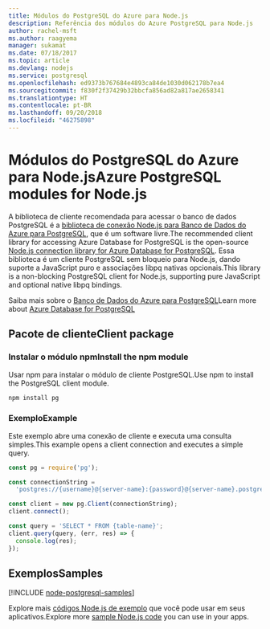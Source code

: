 ```yaml
---
title: Módulos do PostgreSQL do Azure para Node.js
description: Referência dos módulos do Azure PostgreSQL para Node.js
author: rachel-msft
ms.author: raagyema
manager: sukamat
ms.date: 07/18/2017
ms.topic: article
ms.devlang: nodejs
ms.service: postgresql
ms.openlocfilehash: ed9373b767684e4893ca84de1030d062178b7ea4
ms.sourcegitcommit: f830f2f37429b32bbcfa856ad82a817ae2658341
ms.translationtype: HT
ms.contentlocale: pt-BR
ms.lasthandoff: 09/20/2018
ms.locfileid: "46275898"
---
```

# <a name="azure-postgresql-modules-for-nodejs"></a><span data-ttu-id="10ed4-103">Módulos do PostgreSQL do Azure para Node.js</span><span class="sxs-lookup"><span data-stu-id="10ed4-103">Azure PostgreSQL modules for Node.js</span></span>

<span data-ttu-id="10ed4-104">A biblioteca de cliente recomendada para acessar o banco de dados PostgreSQL é a [biblioteca de conexão Node.js para Banco de Dados do Azure para PostgreSQL](https://www.npmjs.com/package/pg), que é um software livre.</span><span class="sxs-lookup"><span data-stu-id="10ed4-104">The recommended client library for accessing Azure Database for PostgreSQL is the open-source [Node.js connection library for Azure Database for PostgreSQL](https://www.npmjs.com/package/pg).</span></span> <span data-ttu-id="10ed4-105">Essa biblioteca é um cliente PostgreSQL sem bloqueio para Node.js, dando suporte a JavaScript puro e associações libpq nativas opcionais.</span><span class="sxs-lookup"><span data-stu-id="10ed4-105">This library is a non-blocking PostgreSQL client for Node.js, supporting pure JavaScript and optional native libpq bindings.</span></span>

<span data-ttu-id="10ed4-106">Saiba mais sobre o [Banco de Dados do Azure para PostgreSQL](https://docs.microsoft.com/azure/postgresql/)</span><span class="sxs-lookup"><span data-stu-id="10ed4-106">Learn more about [Azure Database for PostgreSQL](https://docs.microsoft.com/azure/postgresql/)</span></span>

## <a name="client-package"></a><span data-ttu-id="10ed4-107">Pacote de cliente</span><span class="sxs-lookup"><span data-stu-id="10ed4-107">Client package</span></span>

### <a name="install-the-npm-module"></a><span data-ttu-id="10ed4-108">Instalar o módulo npm</span><span class="sxs-lookup"><span data-stu-id="10ed4-108">Install the npm module</span></span>

<span data-ttu-id="10ed4-109">Usar npm para instalar o módulo de cliente PostgreSQL.</span><span class="sxs-lookup"><span data-stu-id="10ed4-109">Use npm to install the PostgreSQL client module.</span></span>

```bash
npm install pg
```   

### <a name="example"></a><span data-ttu-id="10ed4-110">Exemplo</span><span class="sxs-lookup"><span data-stu-id="10ed4-110">Example</span></span>

<span data-ttu-id="10ed4-111">Este exemplo abre uma conexão de cliente e executa uma consulta simples.</span><span class="sxs-lookup"><span data-stu-id="10ed4-111">This example opens a client connection and executes a simple query.</span></span>

```javascript
const pg = require('pg');

const connectionString =
  'postgres://{username}@{server-name}:{password}@{server-name}.postgres.database.azure.com:5432/{database-name}?ssl=true';

const client = new pg.Client(connectionString);
client.connect();

const query = 'SELECT * FROM {table-name}';
client.query(query, (err, res) => {
  console.log(res);
});
```

## <a name="samples"></a><span data-ttu-id="10ed4-112">Exemplos</span><span class="sxs-lookup"><span data-stu-id="10ed4-112">Samples</span></span>

[!INCLUDE [node-postgresql-samples](../docs-ref-conceptual/includes/postgresql-samples.md)]

<span data-ttu-id="10ed4-113">Explore mais [códigos Node.js de exemplo](https://azure.microsoft.com/resources/samples/?platform=nodejs) que você pode usar em seus aplicativos.</span><span class="sxs-lookup"><span data-stu-id="10ed4-113">Explore more [sample Node.js code](https://azure.microsoft.com/resources/samples/?platform=nodejs) you can use in your apps.</span></span>

